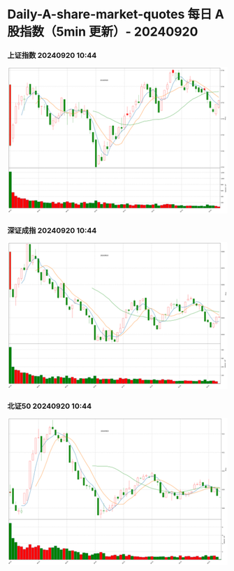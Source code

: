 
# Daily-A-share-market-quotes 每日 A 股指数（5min 更新）- 20240920

### 上证指数 20240920 10:44
![](./fig/2024/9/20240920-sh000001.png)

### 深证成指 20240920 10:44
![](./fig/2024/9/20240920-sz399001.png)

### 北证50 20240920 10:44
![](./fig/2024/9/20240920-bj899050.png)
